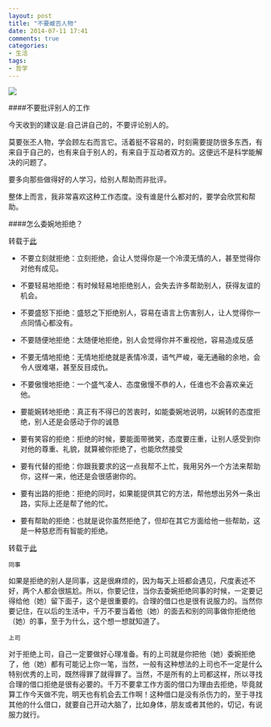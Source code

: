 ```yaml
---
layout: post
title: "不要臧否人物"
date: 2014-07-11 17:41
comments: true
categories: 
- 生活
tags:
- 哲学
---
```


![](http://res.img.ifeng.com/2012/03/72f116d8cce7fe48f079412911fc0c21.jpg)

####不要批评别人的工作

今天收到的建议是:自己讲自己的，不要评论别人的。

莫要张丕人物，学会顾左右而言它。活着挺不容易的，时刻需要提防很多东西，有来自于自己的，也有来自于别人的，有来自于互动者双方的。这便远不是科学能解决的问题了。

要多向那些做得好的人学习，给别人帮助而非批评。

整体上而言，我非常喜欢这种工作态度。没有谁是什么都对的，要学会欣赏和帮助。

####怎么委婉地拒绝？

转载于[此](http://jingyan.baidu.com/article/ae97a6468f3e83bbfd461d0a.html)

- 不要立刻就拒绝：立刻拒绝，会让人觉得你是一个冷漠无情的人，甚至觉得你对他有成见。
- 不要轻易地拒绝：有时候轻易地拒绝别人，会失去许多帮助别人，获得友谊的机会。
- 不要盛怒下拒绝：盛怒之下拒绝别人，容易在语言上伤害别人，让人觉得你一点同情心都没有。
- 不要随便地拒绝：太随便地拒绝，别人会觉得你并不重视他，容易造成反感
- 不要无情地拒绝：无情地拒绝就是表情冷漠，语气严峻，毫无通融的余地，会令人很难堪，甚至反目成仇。
- 不要傲慢地拒绝：一个盛气凌人、态度傲慢不恭的人，任谁也不会喜欢亲近他。


- 要能婉转地拒绝：真正有不得已的苦衷时，如能委婉地说明，以婉转的态度拒绝，别人还是会感动于你的诚恳
- 要有笑容的拒绝：拒绝的时候，要能面带微笑，态度要庄重，让别人感受到你对他的尊重、礼貌，就算被你拒绝了，也能欣然接受
- 要有代替的拒绝：你跟我要求的这一点我帮不上忙，我用另外一个方法来帮助你，这样一来，他还是会很感谢你的。
- 要有出路的拒绝：拒绝的同时，如果能提供其它的方法，帮他想出另外一条出路，实际上还是帮了他的忙。
- 要有帮助的拒绝：也就是说你虽然拒绝了，但却在其它方面给他一些帮助，这是一种慈悲而有智能的拒绝。

转载于[此](http://jingyan.baidu.com/article/4ae03de33fb2ac3eff9e6b18.html)

`同事`

  如果是拒绝的别人是同事，这是很麻烦的，因为每天上班都会遇见，尺度表述不好，两个人都会很尴尬。所以，你要记住，当你去委婉拒绝同事的时候，一定要记得给他（她）留下面子，这个是很重要的。合理的借口也是很有说服力的。当然你要记住，在以后的生活中，千万不要当着他（她）的面去和别的同事做你拒绝他（她）的事，至于为什么，这个想一想就知道了。


`上司`

   对于拒绝上司，自己一定要做好心理准备。有的上司就是你把他（她）委婉拒绝了，他（她）都有可能记上你一笔，当然，一般有这种想法的上司也不一定是什么特别优秀的上司，既然得罪了就得罪了。当然，不是所有的上司都这样，所以寻找合理的借口拒绝是很有必要的。千万不要拿工作方面的借口为理由去拒绝，毕竟就算工作今天做不完，明天也有机会去工作啊！这种借口是没有杀伤力的，至于寻找其他的什么借口，就要自己开动大脑了，比如身体，朋友或者其他的，切记，有说服力就行。


